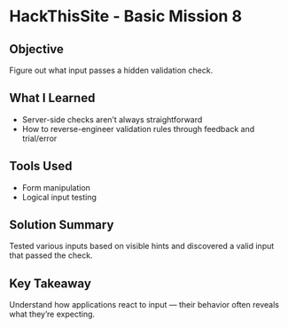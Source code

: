 # HackThisSite - Basic Mission 8

## Objective
Figure out what input passes a hidden validation check.

## What I Learned
- Server-side checks aren’t always straightforward
- How to reverse-engineer validation rules through feedback and trial/error

## Tools Used
- Form manipulation
- Logical input testing

## Solution Summary
Tested various inputs based on visible hints and discovered a valid input that passed the check.

## Key Takeaway
Understand how applications react to input — their behavior often reveals what they’re expecting.

